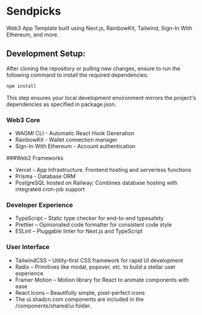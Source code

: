 # Sendpicks

Web3 App Template built using Next.js, RainbowKit, Tailwind, Sign-In With Ethereum, and more.

## Development Setup:

After cloning the repository or pulling new changes, ensure to run the following command to install the required dependencies:

```bash
npm install
```

This step ensures your local development environment mirrors the project's dependencies as specified in package.json.

### Web3 Core
- WAGMI CLI - Automatic React Hook Generation
- RainbowKit - Wallet connection manager
- Sign-In With Ethereum - Account authentication

###Web2 Frameworks
- Vercel - App Infrastructure. Frontend hosting and serverless functions
- Prisma - Database ORM
- PostgreSQL hosted on Railway: Combines database hosting with integrated cron-job support

### Developer Experience
- TypeScript – Static type checker for end-to-end typesafety
- Prettier – Opinionated code formatter for consistent code style
- ESLint – Pluggable linter for Next.js and TypeScript

### User Interface
- TailwindCSS – Utility-first CSS framework for rapid UI development
- Radix – Primitives like modal, popover, etc. to build a stellar user experience
- Framer Motion – Motion library for React to animate components with ease
- React Icons – Beautifully simple, pixel-perfect icons
- The ui.shadcn.com components are included in the /components/shared/ui folder.



